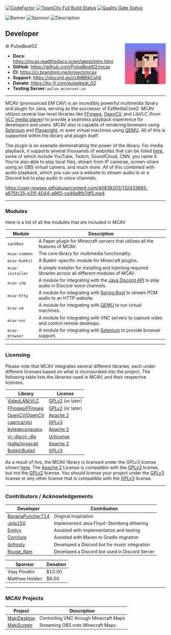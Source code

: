 [![CodeFactor](https://www.codefactor.io/repository/github/pulsebeat02/mcav/badge)](https://www.codefactor.io/repository/github/pulsebeat02/mcav)
[![TeamCity Full Build Status](https://img.shields.io/teamcity/build/e/mcav?server=https%3A%2F%2Fci.brandonli.me)](https://ci.brandonli.me/project/mcav)
[![Quality Gate Status](https://sonarcloud.io/api/project_badges/measure?project=PulseBeat02_mcav&metric=alert_status)](https://sonarcloud.io/summary/new_code?id=PulseBeat02_mcav)

![Banner](https://www.bisecthosting.com/images/CF/MCAV/MP_MCAV_Header.webp)
![Sponsor](https://www.bisecthosting.com/images/CF/MCAV/MP_MCAV_Promo.webp)
![Description](https://www.bisecthosting.com/images/CF/MCAV/MP_MCAV_Description.webp)

## Developer

<img align="right" src="developer.png" alt="My Image">

⚙️ PulseBeat02

- **Docs**: https://mcav.readthedocs.io/en/latest/intro.html
- **GitHub**: https://github.com/PulseBeat02/mcav
- **CI**: https://ci.brandonli.me/project/mcav
- **Support**: https://discord.gg/cUMB6kCsh6
- **Donate**: https://ko-fi.com/pulsebeat_02
- **Testing Server**: `pulse.mcserver.us`

---

MCAV (pronounced *EM CAV*) is an incredibly powerful multimedia library and plugin for Java, serving as the successor of
EzMediaCore2. MCAV utilizes several low-level libraries like [FFmpeg](https://ffmpeg.org/), [OpenCV](https://opencv.org/), and LibVLC
(from [VLC media player](https://www.videolan.org/vlc/)) to provide a seamless playback experience for developers and
users. MCAV also is capable of rendering browsers using [Selenium](https://www.selenium.dev/) and [Playwright](https://playwright.dev/java/), or
even virtual machines using [QEMU](https://www.qemu.org/). All of this is supported within the library and plugin itself.

The plugin is an example demonstrating the power of the library. For media playback, it supports several thousands of
websites that can be listed [here](https://github.com/yt-dlp/yt-dlp/blob/master/supportedsites.md), some of which include
YouTube, Twitch, SoundCloud, CNN, you name it. You're also able to play local files, stream from IP cameras, screen-share 
using an OBS virtual camera, and much more. All of this combined with audio playback, which you can use a website to
stream audio to or a Discord bot to play audio in voice channels.

https://user-images.githubusercontent.com/40838203/132433665-a675fc35-e31f-4044-a960-ce46a8fb7df5.mp4

---

### Modules

Here is a list of all the modules that are included in MCAV

| Module           | Description                                                                                                                       |
|------------------|-----------------------------------------------------------------------------------------------------------------------------------|
| `sandbox`        | A Paper plugin for Minecraft servers that utilizes all the features of MCAV.                                                      |
| `mcav-common`    | The core library for multimedia functionality.                                                                                    |
| `mcav-bukkit`    | A Bukkit-specific module for Minecraft plugins.                                                                                   |
| `mcav-installer` | A simple installer for installing and injecting required libraries across all different modules of MCAV.                          |
| `mcav-jda`       | A module for integrating with the [Java Discord API](https://github.com/discord-jda/JDA) to play audio in Discord voice channels. |
| `mcav-http`      | A module for integrating with [Spring Boot](https://spring.io/) to stream PCM audio to an HTTP website.                           |
| `mcav-vm`        | A module for integrating with [QEMU](https://www.qemu.org/) to run virtual machines.                                              |
| `mcav-vnc`       | A module for integrating with VNC servers to capture video and control remote desktops.                                           |
| `mcav-browser`   | A module for integrating with [Selenium](https://www.selenium.dev/) to provide browser support.                                   |

---

### Licensing

Please note that MCAV integrates several different libraries, each under different licenses based on what is
incorporated into the project. The following table lists the libraries used in MCAV, and their respective licenses.

| Library                                                | License                                                     |
|--------------------------------------------------------|-------------------------------------------------------------|
| [VideoLAN/VLC](https://code.videolan.org/videolan/vlc) | [GPLv2](https://opensource.org/license/lgpl-2-0) (or later) |
| [FFmpeg/FFmpeg](https://git.ffmpeg.org/ffmpeg.git)     | [GPLv2](https://opensource.org/license/lgpl-2-0) (or later) |
| [OpenCV/OpenCV](https://github.com/opencv/opencv)      | [Apache 2](https://opensource.org/license/apache-2-0)       |
| [caprica/vlcj](https://github.com/caprica/vlcj)        | [GPLv3](https://opensource.org/license/lgpl-3-0)            |
| [bytedeco/javacv](https://github.com/bytedeco/javacv)  | [Apache 2](https://opensource.org/license/apache-2-0)       |
| [yt-dlp/yt-dlp](https://github.com/yt-dlp/yt-dlp)      | [Unlicense](https://opensource.org/license/unlicense)       | 
| [rkalla/imgscalr](https://github.com/rkalla/imgscalr)  | [Apache 2](https://opensource.org/license/apache-2-0)       |
| [Bukkit/Bukkit](https://github.com/Bukkit/Bukkit)      | [GPLv3](https://opensource.org/license/lgpl-3-0)            |

As a result of this, the MCAV library is licensed under the GPLv3 license shown [here](LICENSE).
The [Apache 2](https://opensource.org/license/apache-2-0) License is compatible with the
[GPLv3](https://opensource.org/license/lgpl-3-0) license, but not the [GPLv2](https://opensource.org/license/lgpl-2-0)
license. You should license your project under the [GPLv3](https://opensource.org/license/lgpl-3-0) license or any other
license that is compatible with the [GPLv3](https://opensource.org/license/lgpl-3-0) license.

---

### Contributors / Acknowledgements

| Developer                                               | Contribution                                   |
|---------------------------------------------------------|------------------------------------------------|
| [BananaPuncher714](https://github.com/BananaPuncher714) | Original Inspiration                           |
| [Jetp250](https://github.com/jetp250)                   | Implemented Java Floyd-Steinberg dithering     |
| [Emilyy](https://github.com/emilyy-dev)                 | Assisted with implementation and testing       |
| [Conclure](https://github.com/Conclure)                 | Assisted with Maven to Gradle migration        |
| [itxfrosty](https://github.com/itxfrosty)               | Developed a Discord bot for music integration  |
| [Rouge_Ram](https://rogueram.xyz/index.html)            | Developed a Discord bot used in Discord Server |

| Sponsor        | Donation |
|----------------|----------|
| Vijay Pondini  | $10.00   |
| Matthew Holden | $6.00    |

---

### MCAV Projects

| Project                                                   | Description                            |
|-----------------------------------------------------------|----------------------------------------|
| [MakiDesktop](https://github.com/ayunami2000/MakiDesktop) | Controlling VNC through Minecraft Maps |
| [MakiScreen](https://github.com/makifoxgirl/MakiScreen)   | Streaming OBS onto Minecraft Maps      |